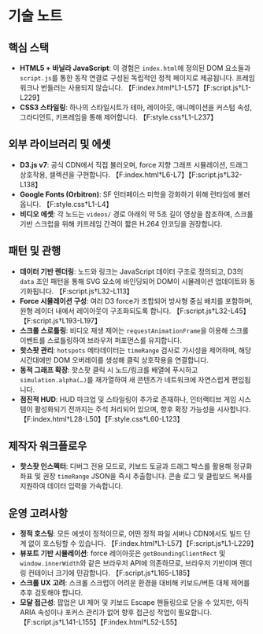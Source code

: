# 기술 노트

## 핵심 스택
- **HTML5 + 바닐라 JavaScript**: 이 경험은 `index.html`에 정의된 DOM 요소들과 `script.js`를 통한 동작 연결로 구성된 독립적인 정적 페이지로 제공됩니다. 프레임워크나 번들러는 사용되지 않습니다. 【F:index.html†L1-L57】【F:script.js†L1-L229】
- **CSS3 스타일링**: 하나의 스타일시트가 테마, 레이아웃, 애니메이션을 커스텀 속성, 그라디언트, 키프레임을 통해 제어합니다. 【F:style.css†L1-L237】

## 외부 라이브러리 및 에셋
- **D3.js v7**: 공식 CDN에서 직접 불러오며, force 지향 그래프 시뮬레이션, 드래그 상호작용, 셀렉션을 구현합니다. 【F:index.html†L6-L7】【F:script.js†L32-L138】
- **Google Fonts (Orbitron)**: SF 인터페이스 미학을 강화하기 위해 런타임에 불러옵니다. 【F:style.css†L1-L4】
- **비디오 에셋**: 각 노드는 `videos/` 경로 아래의 약 5초 길이 영상을 참조하며, 스크롤 기반 스크럽을 위해 키프레임 간격이 짧은 H.264 인코딩을 권장합니다.

## 패턴 및 관행
- **데이터 기반 렌더링**: 노드와 링크는 JavaScript 데이터 구조로 정의되고, D3의 `data` 조인 패턴을 통해 SVG 요소에 바인딩되어 DOM이 시뮬레이션 업데이트와 동기화됩니다. 【F:script.js†L32-L113】
- **Force 시뮬레이션 구성**: 여러 D3 force가 조합되어 방사형 중심 배치를 포함하며, 원형 레이더 내에서 레이아웃이 구조화되도록 합니다. 【F:script.js†L32-L45】【F:script.js†L193-L197】
- **스크롤 스로틀링**: 비디오 재생 제어는 `requestAnimationFrame`을 이용해 스크롤 이벤트를 스로틀링하여 브라우저 퍼포먼스를 유지합니다.
- **핫스팟 관리**: `hotspots` 메타데이터는 `timeRange` 검사로 가시성을 제어하며, 해당 시간대에만 DOM 오버레이를 생성해 클릭 상호작용을 연결합니다.
- **동적 그래프 확장**: 핫스팟 클릭 시 노드/링크를 배열에 푸시하고 `simulation.alpha(…)`를 재가열하여 새 콘텐츠가 네트워크에 자연스럽게 편입됩니다.
- **점진적 HUD**: HUD 마크업 및 스타일링이 추가로 존재하나, 인터랙티브 게임 시스템이 활성화되기 전까지는 주석 처리되어 있으며, 향후 확장 가능성을 시사합니다. 【F:index.html†L28-L50】【F:style.css†L60-L123】

## 제작자 워크플로우
- **핫스팟 인스펙터**: 디버그 전용 모드로, 키보드 토글과 드래그 박스를 활용해 정규화 좌표 및 권장 `timeRange` JSON을 즉시 추출합니다. 콘솔 로그 및 클립보드 복사를 지원하여 데이터 입력을 가속합니다.

## 운영 고려사항
- **정적 호스팅**: 모든 에셋이 정적이므로, 어떤 정적 파일 서버나 CDN에서도 빌드 단계 없이 호스팅할 수 있습니다. 【F:index.html†L1-L57】【F:script.js†L1-L229】
- **뷰포트 기반 시뮬레이션**: force 레이아웃은 `getBoundingClientRect` 및 `window.innerWidth`와 같은 브라우저 API에 의존하므로, 브라우저 기반이며 렌더링 컨테이너 크기에 민감합니다. 【F:script.js†L165-L185】
- **스크롤 UX 고려**: 스크롤 스크럽이 어려운 환경을 대비해 키보드/버튼 대체 제어를 추후 검토해야 합니다.
- **모달 접근성**: 팝업은 UI 제어 및 키보드 Escape 핸들링으로 닫을 수 있지만, 아직 ARIA 속성이나 포커스 관리가 없어 향후 접근성 작업이 필요합니다. 【F:script.js†L141-L155】【F:index.html†L52-L55】

